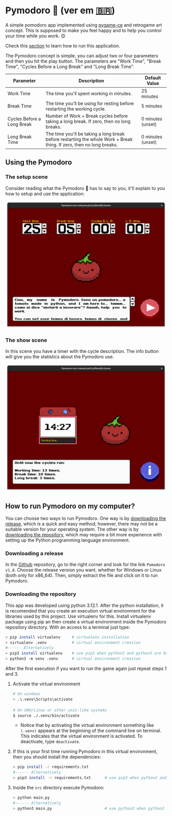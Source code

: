 # Pymodoro 🍅 (ver em [🇧🇷](./README.md))

A simple pomodoro app implemented using [pygame-ce](https://github.com/pygame-community/pygame-ce) and retrogame art concept. This is supposed to make you feel happy and to help you control your time while you work. 😊

Check this [section](#how-to-run-pymodoro-on-my-computer) to learn how to run this application.

The Pymodoro concept is simple, you can adjust two or four parameters and then you hit the play button. The parameters are "Work Time", "Break Time", "Cycles Before a Long Break" and "Long Break Time".

|    Parameter               |                                          Description                                    |   Default Value   |
|----------------------------|-----------------------------------------------------------------------------------------|-------------------|
| Work Time                  | The time you'll spent working in minutes.                                               | 25 minutes        |
| Break Time                 | The time you'll be using for resting before restarting the working cycle.               | 5 minutes         |
| Cycles Before a Long Break | Number of Work + Break cycles before taking a long break. If zero, then no long breaks. | 0 minutes (unset) |
| Long Break Time            | The time you'll be taking a long break before restarting the whole Work + Break thing. If zero, then no long breaks.  | 0 minutes (unset) |

## Using the Pymodoro

### The setup scene

Consider reading what the Pymodoro 🍅 has to say to you, it'll explain to you how to setup and use the application: 

<img src=screenshots/setup.png>

### The show scene

In this scene you have a timer with the cycle description. The info button will give you the statistics about the Pymodoro use.

<img src=screenshots/show.png>

## How to run Pymodoro on my computer?

You can choose two ways to run Pymodoro. One way is by [downloading the release](#downloading-a-release), which is a quick and easy method; however, there may not be a suitable version for your operating system. The other way is by [downloading the repository](#downloading-the-repository), which may require a bit more experience with setting up the Python programming language environment.

### Downloading a release

In the [Github](https://github.com/Blendify-Games/Pymodoro) repository, go to the right corner and look for the link `Pomodoro v1.0`. Choose the release version you want, whether for Windows or Linux (both only for x86_64). Then, simply extract the file and click on it to run Pymodoro.

### Downloading the repository

This app was developed using python 3.12.1. After the python installation, it is recomended that you create an execution virtual environment for the libraries used by this project. Use virtualenv for this. Install virtualenv package using pip an then create a virtual environment inside the Pymodoro repository directory. With an access to a terminal just type:

```bash
> pip install virtualenv     # virtualenv installation
> virtualenv .venv           # virtual environment creation
#------ Alternatively
> pip3 install virtualenv    # use pip3 when python2 and python3 are both available in the system
> python3 -m venv .venv      # virtual environment creation
```

After the first execution if you want to run the game again just repeat steps 1 and 3.

1. Activate the virtual environment

    ```bash
    # On windows
    > .\.venv\Scripts\activate

    # On GNU/Linux or other unix-like systems
    $ source ./.venv/bin/activate
    ```
    
    * Notice that by activating the virtual environment something like `(.venv)` appears at the beginning of the command line on terminal. This indicates that the virtual environment is activated. To deactivate, type `deactivate`.

2. If this is your first time running Pymodoro in this virtual environment, then you should install the dependencies:

    ```bash
    > pip install -r requirements.txt
    #------ Alternatively
    > pip3 install -r requirements.txt      # use pip3 when python2 and python3 are both available in the system
    ```

3. Inside the `src` directory execute Pymodoro:

    ```bash
    > python main.py
    #------ Alternatively
    > python3 main.py                       # use python3 when python2 and python3 are both available in the system
    ```